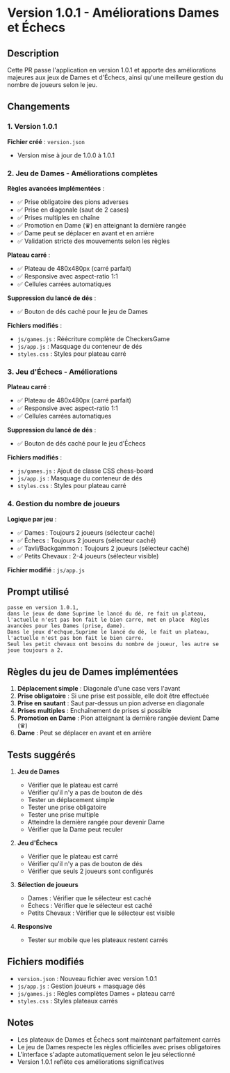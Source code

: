 # Version 1.0.1 - Améliorations Dames et Échecs

## Description

Cette PR passe l'application en version 1.0.1 et apporte des améliorations majeures aux jeux de Dames et d'Échecs, ainsi qu'une meilleure gestion du nombre de joueurs selon le jeu.

## Changements

### 1. Version 1.0.1

**Fichier créé** : `version.json`
- Version mise à jour de 1.0.0 à 1.0.1

### 2. Jeu de Dames - Améliorations complètes

**Règles avancées implémentées** :
- ✅ Prise obligatoire des pions adverses
- ✅ Prise en diagonale (saut de 2 cases)
- ✅ Prises multiples en chaîne
- ✅ Promotion en Dame (♛) en atteignant la dernière rangée
- ✅ Dame peut se déplacer en avant et en arrière
- ✅ Validation stricte des mouvements selon les règles

**Plateau carré** :
- ✅ Plateau de 480x480px (carré parfait)
- ✅ Responsive avec aspect-ratio 1:1
- ✅ Cellules carrées automatiques

**Suppression du lancé de dés** :
- ✅ Bouton de dés caché pour le jeu de Dames

**Fichiers modifiés** :
- `js/games.js` : Réécriture complète de CheckersGame
- `js/app.js` : Masquage du conteneur de dés
- `styles.css` : Styles pour plateau carré

### 3. Jeu d'Échecs - Améliorations

**Plateau carré** :
- ✅ Plateau de 480x480px (carré parfait)
- ✅ Responsive avec aspect-ratio 1:1
- ✅ Cellules carrées automatiques

**Suppression du lancé de dés** :
- ✅ Bouton de dés caché pour le jeu d'Échecs

**Fichiers modifiés** :
- `js/games.js` : Ajout de classe CSS chess-board
- `js/app.js` : Masquage du conteneur de dés
- `styles.css` : Styles pour plateau carré

### 4. Gestion du nombre de joueurs

**Logique par jeu** :
- ✅ Dames : Toujours 2 joueurs (sélecteur caché)
- ✅ Échecs : Toujours 2 joueurs (sélecteur caché)
- ✅ Tavli/Backgammon : Toujours 2 joueurs (sélecteur caché)
- ✅ Petits Chevaux : 2-4 joueurs (sélecteur visible)

**Fichier modifié** : `js/app.js`

## Prompt utilisé

```
passe en version 1.0.1, 
dans le jeux de dame Suprime le lancé du dé, re fait un plateau, l'actuelle n'est pas bon fait le bien carre, met en place  Règles avancées pour les Dames (prise, dame).
Dans le jeux d'echque,Suprime le lancé du dé, le fait un plateau, l'actuelle n'est pas bon fait le bien carre.
Seul les petit chevaux ont besoins du nombre de joueur, les autre se joue toujours a 2.
```

## Règles du jeu de Dames implémentées

1. **Déplacement simple** : Diagonale d'une case vers l'avant
2. **Prise obligatoire** : Si une prise est possible, elle doit être effectuée
3. **Prise en sautant** : Saut par-dessus un pion adverse en diagonale
4. **Prises multiples** : Enchaînement de prises si possible
5. **Promotion en Dame** : Pion atteignant la dernière rangée devient Dame (♛)
6. **Dame** : Peut se déplacer en avant et en arrière

## Tests suggérés

1. **Jeu de Dames**
   - Vérifier que le plateau est carré
   - Vérifier qu'il n'y a pas de bouton de dés
   - Tester un déplacement simple
   - Tester une prise obligatoire
   - Tester une prise multiple
   - Atteindre la dernière rangée pour devenir Dame
   - Vérifier que la Dame peut reculer

2. **Jeu d'Échecs**
   - Vérifier que le plateau est carré
   - Vérifier qu'il n'y a pas de bouton de dés
   - Vérifier que seuls 2 joueurs sont configurés

3. **Sélection de joueurs**
   - Dames : Vérifier que le sélecteur est caché
   - Échecs : Vérifier que le sélecteur est caché
   - Petits Chevaux : Vérifier que le sélecteur est visible

4. **Responsive**
   - Tester sur mobile que les plateaux restent carrés

## Fichiers modifiés

- `version.json` : Nouveau fichier avec version 1.0.1
- `js/app.js` : Gestion joueurs + masquage dés
- `js/games.js` : Règles complètes Dames + plateau carré
- `styles.css` : Styles plateaux carrés

## Notes

- Les plateaux de Dames et Échecs sont maintenant parfaitement carrés
- Le jeu de Dames respecte les règles officielles avec prises obligatoires
- L'interface s'adapte automatiquement selon le jeu sélectionné
- Version 1.0.1 reflète ces améliorations significatives